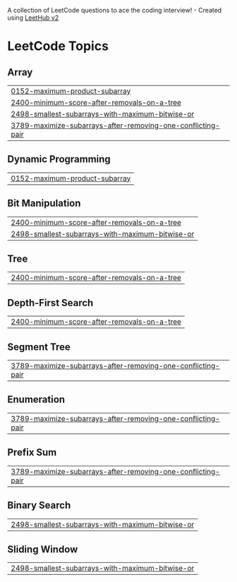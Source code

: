 A collection of LeetCode questions to ace the coding interview! - Created using [LeetHub v2](https://github.com/arunbhardwaj/LeetHub-2.0)
<!---LeetCode Topics Start-->
# LeetCode Topics
## Array
|  |
| ------- |
| [0152-maximum-product-subarray](https://github.com/Priyam-A/Leetcode-Solutions/tree/master/0152-maximum-product-subarray) |
| [2400-minimum-score-after-removals-on-a-tree](https://github.com/Priyam-A/Leetcode-Solutions/tree/master/2400-minimum-score-after-removals-on-a-tree) |
| [2498-smallest-subarrays-with-maximum-bitwise-or](https://github.com/Priyam-A/Leetcode-Solutions/tree/master/2498-smallest-subarrays-with-maximum-bitwise-or) |
| [3789-maximize-subarrays-after-removing-one-conflicting-pair](https://github.com/Priyam-A/Leetcode-Solutions/tree/master/3789-maximize-subarrays-after-removing-one-conflicting-pair) |
## Dynamic Programming
|  |
| ------- |
| [0152-maximum-product-subarray](https://github.com/Priyam-A/Leetcode-Solutions/tree/master/0152-maximum-product-subarray) |
## Bit Manipulation
|  |
| ------- |
| [2400-minimum-score-after-removals-on-a-tree](https://github.com/Priyam-A/Leetcode-Solutions/tree/master/2400-minimum-score-after-removals-on-a-tree) |
| [2498-smallest-subarrays-with-maximum-bitwise-or](https://github.com/Priyam-A/Leetcode-Solutions/tree/master/2498-smallest-subarrays-with-maximum-bitwise-or) |
## Tree
|  |
| ------- |
| [2400-minimum-score-after-removals-on-a-tree](https://github.com/Priyam-A/Leetcode-Solutions/tree/master/2400-minimum-score-after-removals-on-a-tree) |
## Depth-First Search
|  |
| ------- |
| [2400-minimum-score-after-removals-on-a-tree](https://github.com/Priyam-A/Leetcode-Solutions/tree/master/2400-minimum-score-after-removals-on-a-tree) |
## Segment Tree
|  |
| ------- |
| [3789-maximize-subarrays-after-removing-one-conflicting-pair](https://github.com/Priyam-A/Leetcode-Solutions/tree/master/3789-maximize-subarrays-after-removing-one-conflicting-pair) |
## Enumeration
|  |
| ------- |
| [3789-maximize-subarrays-after-removing-one-conflicting-pair](https://github.com/Priyam-A/Leetcode-Solutions/tree/master/3789-maximize-subarrays-after-removing-one-conflicting-pair) |
## Prefix Sum
|  |
| ------- |
| [3789-maximize-subarrays-after-removing-one-conflicting-pair](https://github.com/Priyam-A/Leetcode-Solutions/tree/master/3789-maximize-subarrays-after-removing-one-conflicting-pair) |
## Binary Search
|  |
| ------- |
| [2498-smallest-subarrays-with-maximum-bitwise-or](https://github.com/Priyam-A/Leetcode-Solutions/tree/master/2498-smallest-subarrays-with-maximum-bitwise-or) |
## Sliding Window
|  |
| ------- |
| [2498-smallest-subarrays-with-maximum-bitwise-or](https://github.com/Priyam-A/Leetcode-Solutions/tree/master/2498-smallest-subarrays-with-maximum-bitwise-or) |
<!---LeetCode Topics End-->